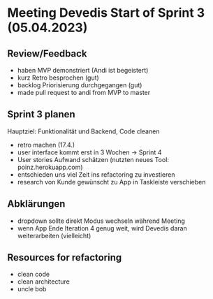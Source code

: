 # Meeting Devedis Start of Sprint 3 (05.04.2023)

## Review/Feedback
- haben MVP demonstriert (Andi ist begeistert)
- kurz Retro besprochen (gut)
- backlog Priorisierung durchgegangen (gut)
- made pull request to andi from MVP to master

## Sprint 3 planen
Hauptziel: Funktionalität und Backend, Code cleanen
- retro machen (17.4.)
- user interface kommt erst in 3 Wochen -> Sprint 4
- User stories Aufwand schätzen (nutzten neues Tool: poinz.herokuapp.com)
- entschieden uns viel Zeit ins refactoring zu investieren
- research von Kunde gewünscht zu App in Taskleiste verschieben

## Abklärungen
- dropdown sollte direkt Modus wechseln während Meeting
- wenn App Ende Iteration 4 genug weit, wird Devedis daran weiterarbeiten (vielleicht)

## Resources for refactoring
- clean code
- clean architecture
- uncle bob
